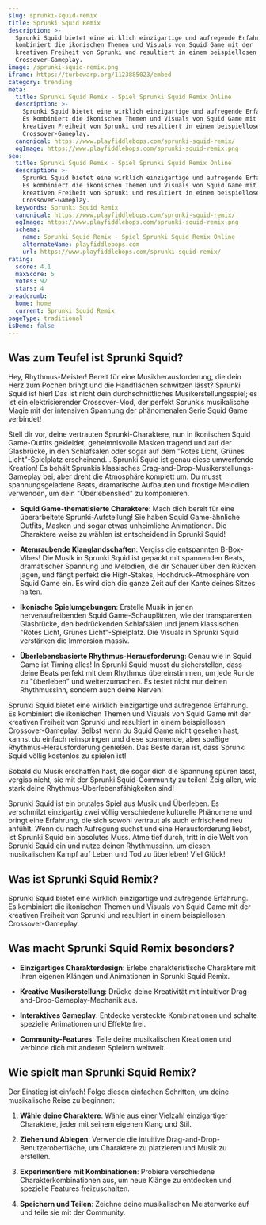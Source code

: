 ```yaml
---
slug: sprunki-squid-remix
title: Sprunki Squid Remix
description: >-
  Sprunki Squid bietet eine wirklich einzigartige und aufregende Erfahrung. Es
  kombiniert die ikonischen Themen und Visuals von Squid Game mit der
  kreativen Freiheit von Sprunki und resultiert in einem beispiellosen
  Crossover-Gameplay.
image: /sprunki-squid-remix.png
iframe: https://turbowarp.org/1123885023/embed
category: trending
meta:
  title: Sprunki Squid Remix - Spiel Sprunki Squid Remix Online
  description: >-
    Sprunki Squid bietet eine wirklich einzigartige und aufregende Erfahrung.
    Es kombiniert die ikonischen Themen und Visuals von Squid Game mit der
    kreativen Freiheit von Sprunki und resultiert in einem beispiellosen
    Crossover-Gameplay.
  canonical: https://www.playfiddlebops.com/sprunki-squid-remix/
  ogImage: https://www.playfiddlebops.com/sprunki-squid-remix.png
seo:
  title: Sprunki Squid Remix - Spiel Sprunki Squid Remix Online
  description: >-
    Sprunki Squid bietet eine wirklich einzigartige und aufregende Erfahrung.
    Es kombiniert die ikonischen Themen und Visuals von Squid Game mit der
    kreativen Freiheit von Sprunki und resultiert in einem beispiellosen
    Crossover-Gameplay.
  keywords: Sprunki Squid Remix
  canonical: https://www.playfiddlebops.com/sprunki-squid-remix/
  ogImage: https://www.playfiddlebops.com/sprunki-squid-remix.png
  schema:
    name: Sprunki Squid Remix - Spiel Sprunki Squid Remix Online
    alternateName: playfiddlebops.com
    url: https://www.playfiddlebops.com/sprunki-squid-remix/
rating:
  score: 4.1
  maxScore: 5
  votes: 92
  stars: 4
breadcrumb:
  home: home
  current: Sprunki Squid Remix
pageType: traditional
isDemo: false
---
```


## Was zum Teufel ist Sprunki Squid?

Hey, Rhythmus-Meister! Bereit für eine Musikherausforderung, die dein Herz zum Pochen bringt und die Handflächen schwitzen lässt? Sprunki Squid ist hier! Das ist nicht dein durchschnittliches Musikerstellungsspiel; es ist ein elektrisierender Crossover-Mod, der perfekt Sprunkis musikalische Magie mit der intensiven Spannung der phänomenalen Serie Squid Game verbindet!

Stell dir vor, deine vertrauten Sprunki-Charaktere, nun in ikonischen Squid Game-Outfits gekleidet, geheimnisvolle Masken tragend und auf der Glasbrücke, in den Schlafsälen oder sogar auf dem "Rotes Licht, Grünes Licht"-Spielplatz erscheinend... Sprunki Squid ist genau diese umwerfende Kreation! Es behält Sprunkis klassisches Drag-and-Drop-Musikerstellungs-Gameplay bei, aber dreht die Atmosphäre komplett um. Du musst spannungsgeladene Beats, dramatische Aufbauten und frostige Melodien verwenden, um dein "Überlebenslied" zu komponieren.

- **Squid Game-thematisierte Charaktere**: Mach dich bereit für eine überarbeitete Sprunki-Aufstellung! Sie haben Squid Game-ähnliche Outfits, Masken und sogar etwas unheimliche Animationen. Die Charaktere weise zu wählen ist entscheidend in Sprunki Squid!

- **Atemraubende Klanglandschaften**: Vergiss die entspannten B-Box-Vibes! Die Musik in Sprunki Squid ist gepackt mit spannenden Beats, dramatischer Spannung und Melodien, die dir Schauer über den Rücken jagen, und fängt perfekt die High-Stakes, Hochdruck-Atmosphäre von Squid Game ein. Es wird dich die ganze Zeit auf der Kante deines Sitzes halten.

- **Ikonische Spielumgebungen**: Erstelle Musik in jenen nervenaufreibenden Squid Game-Schauplätzen, wie der transparenten Glasbrücke, den bedrückenden Schlafsälen und jenem klassischen "Rotes Licht, Grünes Licht"-Spielplatz. Die Visuals in Sprunki Squid verstärken die Immersion massiv.

- **Überlebensbasierte Rhythmus-Herausforderung**: Genau wie in Squid Game ist Timing alles! In Sprunki Squid musst du sicherstellen, dass deine Beats perfekt mit dem Rhythmus übereinstimmen, um jede Runde zu "überleben" und weiterzumachen. Es testet nicht nur deinen Rhythmussinn, sondern auch deine Nerven!

Sprunki Squid bietet eine wirklich einzigartige und aufregende Erfahrung. Es kombiniert die ikonischen Themen und Visuals von Squid Game mit der kreativen Freiheit von Sprunki und resultiert in einem beispiellosen Crossover-Gameplay. Selbst wenn du Squid Game nicht gesehen hast, kannst du einfach reinspringen und diese spannende, aber spaßige Rhythmus-Herausforderung genießen. Das Beste daran ist, dass Sprunki Squid völlig kostenlos zu spielen ist!

Sobald du Musik erschaffen hast, die sogar dich die Spannung spüren lässt, vergiss nicht, sie mit der Sprunki Squid-Community zu teilen! Zeig allen, wie stark deine Rhythmus-Überlebensfähigkeiten sind!

Sprunki Squid ist ein brutales Spiel aus Musik und Überleben. Es verschmilzt einzigartig zwei völlig verschiedene kulturelle Phänomene und bringt eine Erfahrung, die sich sowohl vertraut als auch erfrischend neu anfühlt. Wenn du nach Aufregung suchst und eine Herausforderung liebst, ist Sprunki Squid ein absolutes Muss. Atme tief durch, tritt in die Welt von Sprunki Squid ein und nutze deinen Rhythmussinn, um diesen musikalischen Kampf auf Leben und Tod zu überleben! Viel Glück!

## Was ist Sprunki Squid Remix?

Sprunki Squid bietet eine wirklich einzigartige und aufregende Erfahrung. Es kombiniert die ikonischen Themen und Visuals von Squid Game mit der kreativen Freiheit von Sprunki und resultiert in einem beispiellosen Crossover-Gameplay.

## Was macht Sprunki Squid Remix besonders?

- **Einzigartiges Charakterdesign**: Erlebe charakteristische Charaktere mit ihren eigenen Klängen und Animationen in Sprunki Squid Remix.

- **Kreative Musikerstellung**: Drücke deine Kreativität mit intuitiver Drag-and-Drop-Gameplay-Mechanik aus.

- **Interaktives Gameplay**: Entdecke versteckte Kombinationen und schalte spezielle Animationen und Effekte frei.

- **Community-Features**: Teile deine musikalischen Kreationen und verbinde dich mit anderen Spielern weltweit.

## Wie spielt man Sprunki Squid Remix?

Der Einstieg ist einfach! Folge diesen einfachen Schritten, um deine musikalische Reise zu beginnen:

1. **Wähle deine Charaktere**: Wähle aus einer Vielzahl einzigartiger Charaktere, jeder mit seinem eigenen Klang und Stil.

1. **Ziehen und Ablegen**: Verwende die intuitive Drag-and-Drop-Benutzeroberfläche, um Charaktere zu platzieren und Musik zu erstellen.

1. **Experimentiere mit Kombinationen**: Probiere verschiedene Charakterkombinationen aus, um neue Klänge zu entdecken und spezielle Features freizuschalten.

1. **Speichern und Teilen**: Zeichne deine musikalischen Meisterwerke auf und teile sie mit der Community.